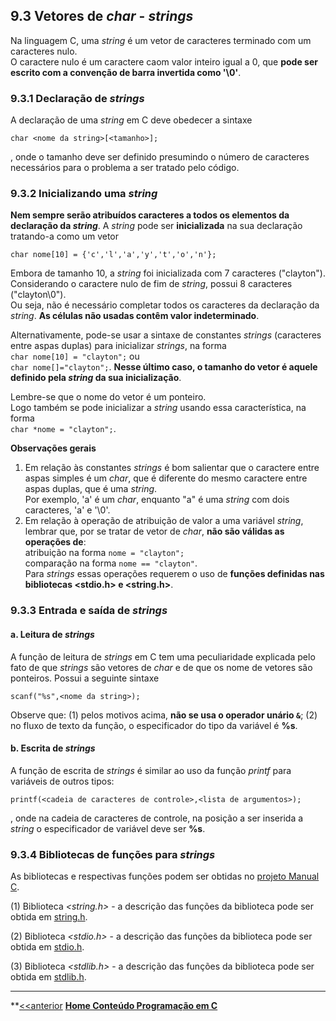 ## 9.3 Vetores de *char* - *strings*
Na linguagem C, uma *string* é um vetor de caracteres terminado com um caracteres nulo.  
O caractere nulo é um caractere caom valor inteiro igual a 0, que **pode ser escrito com a convenção de barra invertida como '\0'**.  

### 9.3.1 Declaração de *strings*
A declaração de uma *string* em C deve obedecer a sintaxe

```
char <nome da string>[<tamanho>];
```
, onde o tamanho deve ser definido presumindo o número de caracteres necessários para o problema a ser tratado pelo código.   

### 9.3.2 Inicializando uma *string*
**Nem sempre serão atribuídos caracteres a todos os elementos da declaração da *string***. 
A *string* pode ser **inicializada** na sua declaração tratando-a como um vetor 

```
char nome[10] = {'c','l','a','y','t','o','n'};
```
Embora de tamanho 10, a *string* foi inicializada com 7 caracteres ("clayton"). Considerando o caractere nulo de fim de *string*, possui 8 caracteres ("clayton\0").  
Ou seja, não é necessário completar todos os caracteres da declaração da *string*. **As células não usadas contêm valor indeterminado**.  

Alternativamente, pode-se usar a sintaxe de constantes *strings* (caracteres entre aspas duplas) para inicializar *strings*, na forma    
`char nome[10] = "clayton";` ou  
`char nome[]="clayton";`. **Nesse último caso, o tamanho do vetor é aquele definido pela *string* da sua inicialização**.  

Lembre-se que o nome do vetor é um ponteiro.  
Logo também se pode inicializar a *string* usando essa característica, na forma  
`char *nome = "clayton";`.

**Observações gerais**  
1. Em relação às constantes *strings* é bom salientar que o caractere entre aspas simples é um *char*, que é diferente do mesmo caractere entre aspas duplas, que é uma *string*.  
  Por exemplo, 'a' é um *char*, enquanto "a" é uma *string* com dois caracteres, 'a' e '\0'.
2. Em relação à operação de atribuição de valor a uma variável *string*, lembrar que, por se tratar de vetor de *char*, **não são válidas as operações de**:  
  atribuição na forma `nome = "clayton";`  
  comparação na forma `nome == "clayton"`.  
  Para *strings* essas operações requerem o uso de **funções definidas nas bibliotecas <stdio.h> e <string.h>**.

### 9.3.3 Entrada e saída de *strings*
#### a. Leitura de *strings*
A função de leitura de *strings* em C tem uma peculiaridade explicada pelo fato de que *strings* são vetores de *char* e
de que os nome de vetores são ponteiros.
Possui a seguinte sintaxe  

```
scanf("%s",<nome da string>);
```
Observe que:
(1) pelos motivos acima, **não se usa o operador unário `&`**;
(2) no fluxo de texto da função, o especificador do tipo da variável é **%s**.

#### b. Escrita de *strings*
A função de escrita de *strings* é similar ao uso da função *printf* para variáveis de outros tipos:

```
printf(<cadeia de caracteres de controle>,<lista de argumentos>);
```  
, onde na cadeia de caracteres de controle, na posição a ser inserida a *string* o especificador de variável deve ser **%s**.

### 9.3.4 Bibliotecas de funções para *strings*
As bibliotecas e respectivas funções podem ser obtidas no [projeto Manual C](https://petbcc.ufscar.br/sobre/).

(1) Biblioteca *<string.h>* - a descrição das funções da biblioteca pode ser obtida em [string.h](https://petbcc.ufscar.br/string/).

(2) Biblioteca *<stdio.h>* - a descrição das funções da biblioteca pode ser obtida em [stdio.h](https://petbcc.ufscar.br/stdio/).

(3) Biblioteca *<stdlib.h>* - a descrição das funções da biblioteca pode ser obtida em [stdlib.h](https://petbcc.ufscar.br/stdlib/).

___
**[<<anterior]()
**[Home Conteúdo Programação em C](https://github.com/claytonjasilva/claytonjasilva.github.io/blob/main/progC_aulas.md)**   
